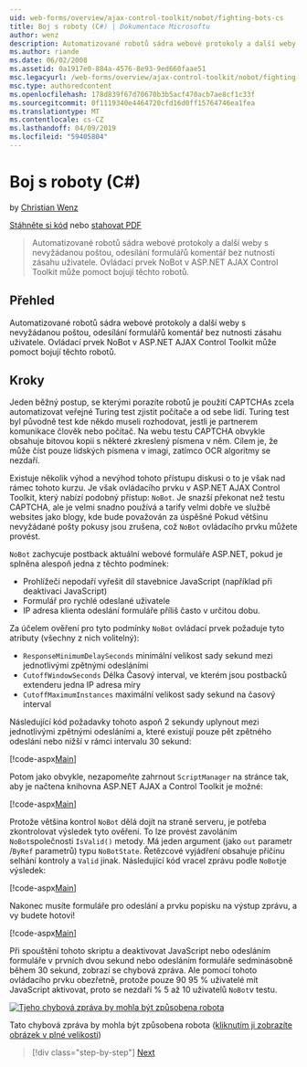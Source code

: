 ```yaml
---
uid: web-forms/overview/ajax-control-toolkit/nobot/fighting-bots-cs
title: Boj s roboty (C#) | Dokumentace Microsoftu
author: wenz
description: Automatizované robotů sádra webové protokoly a další weby s nevyžádanou poštou, odesílání formulářů komentář bez nutnosti zásahu uživatele. Ovládací prvek NoBot v Con technologie ASP.NET AJAX...
ms.author: riande
ms.date: 06/02/2008
ms.assetid: 0a1917e0-884a-4576-8e93-9ed660faae51
msc.legacyurl: /web-forms/overview/ajax-control-toolkit/nobot/fighting-bots-cs
msc.type: authoredcontent
ms.openlocfilehash: 178d839f67d70670b3b5acf470acb7ae8cf1c33f
ms.sourcegitcommit: 0f1119340e4464720cfd16d0ff15764746ea1fea
ms.translationtype: MT
ms.contentlocale: cs-CZ
ms.lasthandoff: 04/09/2019
ms.locfileid: "59405804"
---
```

# <a name="fighting-bots-c"></a>Boj s roboty (C#)

by [Christian Wenz](https://github.com/wenz)

[Stáhněte si kód](http://download.microsoft.com/download/9/3/f/93f8daea-bebd-4821-833b-95205389c7d0/NoBot0.cs.zip) nebo [stahovat PDF](http://download.microsoft.com/download/b/6/a/b6ae89ee-df69-4c87-9bfb-ad1eb2b23373/nobot0CS.pdf)

> Automatizované robotů sádra webové protokoly a další weby s nevyžádanou poštou, odesílání formulářů komentář bez nutnosti zásahu uživatele. Ovládací prvek NoBot v ASP.NET AJAX Control Toolkit může pomoct bojují těchto robotů.


## <a name="overview"></a>Přehled

Automatizované robotů sádra webové protokoly a další weby s nevyžádanou poštou, odesílání formulářů komentář bez nutnosti zásahu uživatele. Ovládací prvek NoBot v ASP.NET AJAX Control Toolkit může pomoct bojují těchto robotů.

## <a name="steps"></a>Kroky

Jeden běžný postup, se kterými porazíte robotů je použití CAPTCHAs zcela automatizovat veřejné Turing test zjistit počítače a od sebe lidí. Turing test byl původně test kde někdo museli rozhodovat, jestli je partnerem komunikace člověk nebo počítač. Na webu testu CAPTCHA obvykle obsahuje bitovou kopii s některé zkreslený písmena v něm. Cílem je, že může číst pouze lidských písmena v imagi, zatímco OCR algoritmy se nezdaří.

Existuje několik výhod a nevýhod tohoto přístupu diskusi o to je však nad rámec tohoto kurzu. Je však ovládacího prvku v ASP.NET AJAX Control Toolkit, který nabízí podobný přístup: `NoBot`. Je snazší překonat než testu CAPTCHA, ale je velmi snadno používá a tarify velmi dobře ve službě websites jako blogy, kde bude považován za úspěšné Pokud většinu nevyžádané pošty pokusy jsou zrušena, což `NoBot` ovládacího prvku můžete provést.

`NoBot` zachycuje postback aktuální webové formuláře ASP.NET, pokud je splněna alespoň jedna z těchto podmínek:

- Prohlížeči nepodaří vyřešit díl stavebnice JavaScript (například při deaktivaci JavaScript)
- Formulář pro rychlé odeslané uživatele
- IP adresa klienta odeslání formuláře příliš často v určitou dobu.

Za účelem ověření pro tyto podmínky `NoBot` ovládací prvek požaduje tyto atributy (všechny z nich volitelný):

- `ResponseMinimumDelaySeconds` minimální velikost sady sekund mezi jednotlivými zpětnými odesláními
- `CutoffWindowSeconds` Délka Časový interval, ve kterém jsou postbacků extenderu jedna IP adresa míry
- `CutoffMaximumInstances` maximální velikost sady sekund na časový interval

Následující kód požadavky tohoto aspoň 2 sekundy uplynout mezi jednotlivými zpětnými odesláními a, které existují pouze pět zpětného odeslání nebo nižší v rámci intervalu 30 sekund:

[!code-aspx[Main](fighting-bots-cs/samples/sample1.aspx)]

Potom jako obvykle, nezapomeňte zahrnout `ScriptManager` na stránce tak, aby je načtena knihovna ASP.NET AJAX a Control Toolkit je možné:

[!code-aspx[Main](fighting-bots-cs/samples/sample2.aspx)]

Protože většina kontrol `NoBot` dělá dojít na straně serveru, je potřeba zkontrolovat výsledek tyto ověření. To lze provést zavoláním `NoBot`společnosti `IsValid()` metody. Má jeden argument (jako `out` parametr /`ByRef` parametrů) typu `NoBotState`. Řetězcové vyjádření obsahuje příčinu selhání kontroly a `Valid` jinak. Následující kód vracel zprávu podle `NoBot`je výsledek:

[!code-aspx[Main](fighting-bots-cs/samples/sample3.aspx)]

Nakonec musíte formuláře pro odeslání a prvku popisku na výstup zprávu, a vy budete hotovi!

[!code-aspx[Main](fighting-bots-cs/samples/sample4.aspx)]

Při spouštění tohoto skriptu a deaktivovat JavaScript nebo odesláním formuláře v prvních dvou sekund nebo odesláním formuláře sedminásobně během 30 sekund, zobrazí se chybová zpráva. Ale pomocí tohoto ovládacího prvku obezřetně, protože pouze 90 95 % uživatelé mít JavaScript aktivovat, proto se nezdaří % 5 až 10 uživatelů `NoBot`v testu.


[![Tjeho chybová zpráva by mohla být způsobena robota](fighting-bots-cs/_static/image2.png)](fighting-bots-cs/_static/image1.png)

Tato chybová zpráva by mohla být způsobena robota ([kliknutím ji zobrazíte obrázek v plné velikosti](fighting-bots-cs/_static/image3.png))

> [!div class="step-by-step"]
> [Next](fighting-bots-vb.md)

